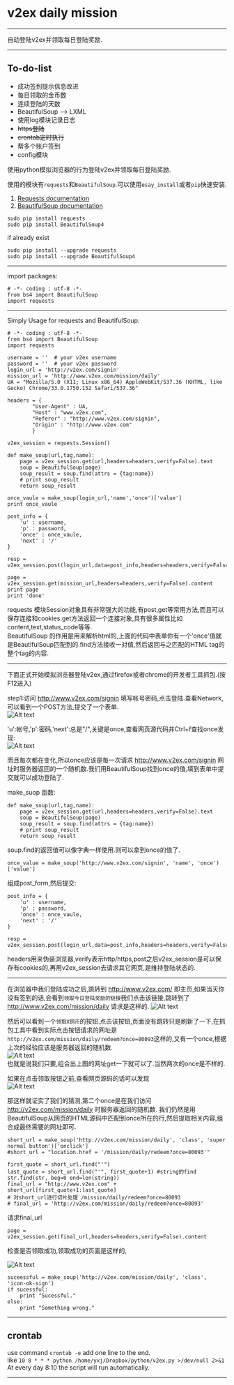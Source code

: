 v2ex daily mission
============

*************

自动登陆v2ex并领取每日登陆奖励.  

****************

To-do-list
-----------

* 成功签到提示信息改进
* 每日领取的金币数
* 连续登陆的天数
* BeautifulSoup --> LXML
* 使用log模块记录日志
* ~~https登陆~~
* ~~crontab定时执行~~
* 帮多个账户签到
* config模块

使用python模拟浏览器的行为登陆v2ex并领取每日登陆奖励.  

使用的模块有`requests`和`BeautifulSoup`.可以使用`esay_install`或者`pip`快速安装.

1. [Requests documentation](http://docs.python-requests.org/en/latest/)
2. [BeautifulSoup documentation](http://www.crummy.com/software/BeautifulSoup/bs4/doc/)

```
sudo pip install requests
sudo pip install BeautifulSoup4
```
if already exist

```
sudo pip install --upgrade requests
sudo pip install --upgrade BeautifulSoup4
```

*************************

import packages:

```
# -*- coding : utf-8 -*-
from bs4 import BeautifulSoup
import requests
```

****************

Simply Usage for requests and BeautifulSoup:

```
# -*- coding : utf-8 -*-
from bs4 import BeautifulSoup
import requests

username = ''  # your v2ex username
password = ''  # your v2ex password
login_url = 'http://v2ex.com/signin'
mission_url = 'http://www.v2ex.com/mission/daily'
UA = "Mozilla/5.0 (X11; Linux x86_64) AppleWebKit/537.36 (KHTML, like Gecko) Chrome/33.0.1750.152 Safari/537.36"

headers = {
        "User-Agent" : UA,
        "Host" : "www.v2ex.com",
        "Referer" : "http://www.v2ex.com/signin",
        "Origin" : "http://www.v2ex.com"
        }

v2ex_session = requests.Session()

def make_soup(url,tag,name):
    page = v2ex_session.get(url,headers=headers,verify=False).text
    soup = BeautifulSoup(page)
    soup_result = soup.find(attrs = {tag:name})
    # print soup_result
    return soup_result

once_vaule = make_soup(login_url,'name','once')['value']
print once_vaule

post_info = {
    'u' : username,
    'p' : password,
    'once' : once_vaule,
    'next' : '/'
}

resp = v2ex_session.post(login_url,data=post_info,headers=headers,verify=False)

page = v2ex_session.get(mission_url,headers=headers,verify=False).content
print page
print 'done'
```

requests 模块Session对象具有非常强大的功能,有post,get等常用方法,而且可以保存连接和cookies.get方法返回一个连接对象,具有很多属性比如content,text,status_code等等.  
BeautifulSoup 的作用是用来解析html的,上面的代码中表单你有一个'once'值就是BeautifulSoup匹配到的.find方法接收一对值,然后返回与之匹配的HTML tag的整个tag的内容.  

***********************

下面正式开始模拟浏览器登陆v2ex,通过firefox或者chrome的开发者工具抓包.(按F12进入) 

step1:访问 http://www.v2ex.com/signin 填写帐号密码,点击登陆.查看Network,可以看到一个POST方法,提交了一个表单.  
![Alt text](http://ww4.sinaimg.cn/large/81d2b157gw1efhpb8c4jqj203w03va9y.jpg)

'u':帐号,'p':密码,'next':总是"/",关键是once,查看网页源代码并Ctrl+f查找once发现:  
![Alt text](http://ww4.sinaimg.cn/large/81d2b157jw1efhpi15mjij212c0betb7.jpg)

而且每次都在变化,所以once应该是每一次请求 http://www.v2ex.com/signin 网址时服务器返回的一个随机数.我们用BeautifulSoup找到once的值,填到表单中提交就可以成功登陆了.  

make_suop 函数:

```
def make_soup(url,tag,name):
    page = v2ex_session.get(url,headers=headers,verify=False).text
    soup = BeautifulSoup(page)
    soup_result = soup.find(attrs = {tag:name})
    # print soup_result
    return soup_result
```
soup.find的返回值可以像字典一样使用.则可以拿到once的值了.

```
once_value = make_soup('http://www.v2ex.com/signin', 'name', 'once')['value']
```

组成post_form,然后提交:

```
post_info = {
    'u' : username,
    'p' : password,
    'once' : once_vaule,
    'next' : '/'
}
```

```
resp = v2ex_session.post(login_url,data=post_info,headers=headers,verify=False)
```
headers用来伪装浏览器,verify表示http/https,post之后v2ex_session是可以保存有cookies的,再用v2ex\_session去请求其它网页,是维持登陆状态的.

***********************

在浏览器中我们登陆成功之后,跳转到 http://www.v2ex.com/ 即主页,如果当天你没有签到的话,会看到`领取今日登陆奖励的链接`我们点击该链接,跳转到了 http://www.v2ex.com/mission/daily 请求是这样的. 
![Alt text](http://ww3.sinaimg.cn/large/81d2b157jw1efhqd1i6h5j20at02omx9.jpg)  

然后可以看到一个`领取X铜币`的按钮.点击该按钮,页面没有跳转只是刷新了一下,在抓包工具中看到实际点击按钮请求的网址是`http://v2ex.com/mission/daily/redeem?once=80093`这样的,又有一个once,根据上次的经验应该是服务器返回的随机数.  
![Alt text](http://ww4.sinaimg.cn/large/81d2b157jw1efhqd1th4uj20dy03lmxg.jpg)  
也就是说我们只要,组合出上图的网址get一下就可以了.当然两次的once是不样的.  

如果在点击领取按钮之前,查看网页源码的话可以发现  
![Alt text](http://ww4.sinaimg.cn/large/81d2b157jw1efhqd141jjj210p06b75h.jpg)

那这样就证实了我们的猜测,第二个once是在我们访问 http://v2ex.com/mission/daily 时服务器返回的随机数.  我们仍然是用BeautifulSoup从网页的HTML源码中匹配到once所在的行,然后提取相关内容,组合成最终需要的网址即可.

```
short_url = make_soup('http://v2ex.com/mission/daily', 'class', 'super normal button')['onclick']
#short_url = "location.href = '/mission/daily/redeem?once=80093'"
```

```
first_quote = short_url.find("'")
last_quote = short_url.find("'", first_quote+1) #string的find str.find(str, beg=0 end=len(string))
final_url = "http://www.v2ex.com" + short_url[first_quote+1:last_quote]
# 对short_url进行切片处理 /mission/daily/redeem?once=80093
# final_url = 'http://v2ex.com/mission/daily/redeem?once=80093'
```

请求final_url 

```
page = v2ex_session.get(final_url,headers=headers,verify=False).content
```

检查是否领取成功,领取成功的页面是这样的,

![Alt text](http://ww2.sinaimg.cn/large/81d2b157jw1efhre5gb88j20s206g75t.jpg) 

```
suceessful = make_soup('http://v2ex.com/mission/daily', 'class', 'icon-ok-sign')
if sucessful:
    print "Sucessful."
else:
    print "Something wrong."
```


*************************

crontab
------------------

use command `crontab -e` add one line to the end.  
like `10 8 * * * python /home/yxj/Dropbox/python/v2ex.py >/dev/null 2>&1`  
At every day 8:10 the script will run automatically.

**********************